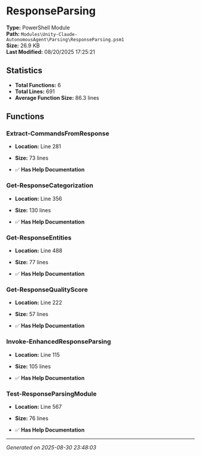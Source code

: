 # ResponseParsing

**Type:** PowerShell Module  
**Path:** `Modules\Unity-Claude-AutonomousAgent\Parsing\ResponseParsing.psm1`  
**Size:** 26.9 KB  
**Last Modified:** 08/20/2025 17:25:21  

## Statistics

- **Total Functions:** 6
- **Total Lines:** 691
- **Average Function Size:** 86.3 lines

## Functions


### Extract-CommandsFromResponse

- **Location:** Line 281
- **Size:** 73 lines

- ✅ **Has Help Documentation** 
### Get-ResponseCategorization

- **Location:** Line 356
- **Size:** 130 lines

- ✅ **Has Help Documentation** 
### Get-ResponseEntities

- **Location:** Line 488
- **Size:** 77 lines

- ✅ **Has Help Documentation** 
### Get-ResponseQualityScore

- **Location:** Line 222
- **Size:** 57 lines

- ✅ **Has Help Documentation** 
### Invoke-EnhancedResponseParsing

- **Location:** Line 115
- **Size:** 105 lines

- ✅ **Has Help Documentation** 
### Test-ResponseParsingModule

- **Location:** Line 567
- **Size:** 76 lines

- ✅ **Has Help Documentation**

---
*Generated on 2025-08-30 23:48:03*
